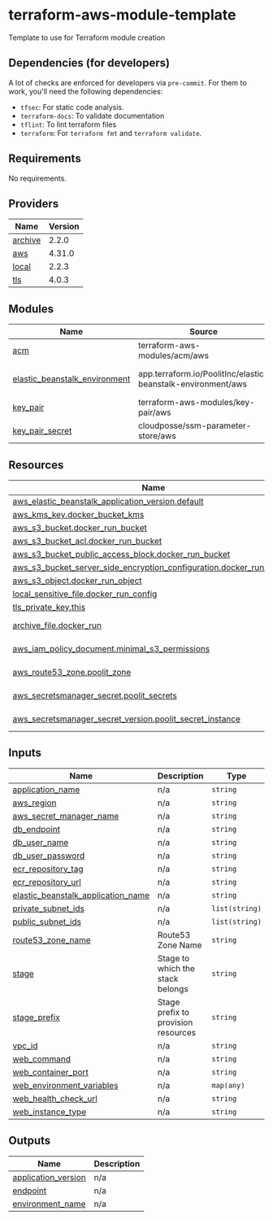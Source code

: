 # terraform-aws-module-template
Template to use for Terraform module creation

## Dependencies (for developers)
A lot of checks are enforced for developers via `pre-commit`. For them to work,
you'll need the following dependencies:
- `tfsec`: For static code analysis.
- `terraform-docs`: To validate documentation
- `tflint`: To lint terraform files
- `terraform`: For `terraform fmt` and `terraform validate`.

<!-- BEGINNING OF PRE-COMMIT-TERRAFORM DOCS HOOK -->
## Requirements

No requirements.

## Providers

| Name | Version |
|------|---------|
| <a name="provider_archive"></a> [archive](#provider\_archive) | 2.2.0 |
| <a name="provider_aws"></a> [aws](#provider\_aws) | 4.31.0 |
| <a name="provider_local"></a> [local](#provider\_local) | 2.2.3 |
| <a name="provider_tls"></a> [tls](#provider\_tls) | 4.0.3 |

## Modules

| Name | Source | Version |
|------|--------|---------|
| <a name="module_acm"></a> [acm](#module\_acm) | terraform-aws-modules/acm/aws | 4.0.1 |
| <a name="module_elastic_beanstalk_environment"></a> [elastic\_beanstalk\_environment](#module\_elastic\_beanstalk\_environment) | app.terraform.io/PoolitInc/elastic-beanstalk-environment/aws | 0.47.0-security-3 |
| <a name="module_key_pair"></a> [key\_pair](#module\_key\_pair) | terraform-aws-modules/key-pair/aws | 1.0.1 |
| <a name="module_key_pair_secret"></a> [key\_pair\_secret](#module\_key\_pair\_secret) | cloudposse/ssm-parameter-store/aws | 0.9.1 |

## Resources

| Name | Type |
|------|------|
| [aws_elastic_beanstalk_application_version.default](https://registry.terraform.io/providers/hashicorp/aws/latest/docs/resources/elastic_beanstalk_application_version) | resource |
| [aws_kms_key.docker_bucket_kms](https://registry.terraform.io/providers/hashicorp/aws/latest/docs/resources/kms_key) | resource |
| [aws_s3_bucket.docker_run_bucket](https://registry.terraform.io/providers/hashicorp/aws/latest/docs/resources/s3_bucket) | resource |
| [aws_s3_bucket_acl.docker_run_bucket](https://registry.terraform.io/providers/hashicorp/aws/latest/docs/resources/s3_bucket_acl) | resource |
| [aws_s3_bucket_public_access_block.docker_run_bucket](https://registry.terraform.io/providers/hashicorp/aws/latest/docs/resources/s3_bucket_public_access_block) | resource |
| [aws_s3_bucket_server_side_encryption_configuration.docker_run_bucket](https://registry.terraform.io/providers/hashicorp/aws/latest/docs/resources/s3_bucket_server_side_encryption_configuration) | resource |
| [aws_s3_object.docker_run_object](https://registry.terraform.io/providers/hashicorp/aws/latest/docs/resources/s3_object) | resource |
| [local_sensitive_file.docker_run_config](https://registry.terraform.io/providers/hashicorp/local/latest/docs/resources/sensitive_file) | resource |
| [tls_private_key.this](https://registry.terraform.io/providers/hashicorp/tls/latest/docs/resources/private_key) | resource |
| [archive_file.docker_run](https://registry.terraform.io/providers/hashicorp/archive/latest/docs/data-sources/file) | data source |
| [aws_iam_policy_document.minimal_s3_permissions](https://registry.terraform.io/providers/hashicorp/aws/latest/docs/data-sources/iam_policy_document) | data source |
| [aws_route53_zone.poolit_zone](https://registry.terraform.io/providers/hashicorp/aws/latest/docs/data-sources/route53_zone) | data source |
| [aws_secretsmanager_secret.poolit_secrets](https://registry.terraform.io/providers/hashicorp/aws/latest/docs/data-sources/secretsmanager_secret) | data source |
| [aws_secretsmanager_secret_version.poolit_secret_instance](https://registry.terraform.io/providers/hashicorp/aws/latest/docs/data-sources/secretsmanager_secret_version) | data source |

## Inputs

| Name | Description | Type | Default | Required |
|------|-------------|------|---------|:--------:|
| <a name="input_application_name"></a> [application\_name](#input\_application\_name) | n/a | `string` | n/a | yes |
| <a name="input_aws_region"></a> [aws\_region](#input\_aws\_region) | n/a | `string` | n/a | yes |
| <a name="input_aws_secret_manager_name"></a> [aws\_secret\_manager\_name](#input\_aws\_secret\_manager\_name) | n/a | `string` | n/a | yes |
| <a name="input_db_endpoint"></a> [db\_endpoint](#input\_db\_endpoint) | n/a | `string` | n/a | yes |
| <a name="input_db_user_name"></a> [db\_user\_name](#input\_db\_user\_name) | n/a | `string` | n/a | yes |
| <a name="input_db_user_password"></a> [db\_user\_password](#input\_db\_user\_password) | n/a | `string` | n/a | yes |
| <a name="input_ecr_repository_tag"></a> [ecr\_repository\_tag](#input\_ecr\_repository\_tag) | n/a | `string` | n/a | yes |
| <a name="input_ecr_repository_url"></a> [ecr\_repository\_url](#input\_ecr\_repository\_url) | n/a | `string` | n/a | yes |
| <a name="input_elastic_beanstalk_application_name"></a> [elastic\_beanstalk\_application\_name](#input\_elastic\_beanstalk\_application\_name) | n/a | `string` | n/a | yes |
| <a name="input_private_subnet_ids"></a> [private\_subnet\_ids](#input\_private\_subnet\_ids) | n/a | `list(string)` | n/a | yes |
| <a name="input_public_subnet_ids"></a> [public\_subnet\_ids](#input\_public\_subnet\_ids) | n/a | `list(string)` | n/a | yes |
| <a name="input_route53_zone_name"></a> [route53\_zone\_name](#input\_route53\_zone\_name) | Route53 Zone Name | `string` | `null` | no |
| <a name="input_stage"></a> [stage](#input\_stage) | Stage to which the stack belongs | `string` | n/a | yes |
| <a name="input_stage_prefix"></a> [stage\_prefix](#input\_stage\_prefix) | Stage prefix to provision resources | `string` | n/a | yes |
| <a name="input_vpc_id"></a> [vpc\_id](#input\_vpc\_id) | n/a | `string` | n/a | yes |
| <a name="input_web_command"></a> [web\_command](#input\_web\_command) | n/a | `string` | n/a | yes |
| <a name="input_web_container_port"></a> [web\_container\_port](#input\_web\_container\_port) | n/a | `string` | n/a | yes |
| <a name="input_web_environment_variables"></a> [web\_environment\_variables](#input\_web\_environment\_variables) | n/a | `map(any)` | n/a | yes |
| <a name="input_web_health_check_url"></a> [web\_health\_check\_url](#input\_web\_health\_check\_url) | n/a | `string` | n/a | yes |
| <a name="input_web_instance_type"></a> [web\_instance\_type](#input\_web\_instance\_type) | n/a | `string` | n/a | yes |

## Outputs

| Name | Description |
|------|-------------|
| <a name="output_application_version"></a> [application\_version](#output\_application\_version) | n/a |
| <a name="output_endpoint"></a> [endpoint](#output\_endpoint) | n/a |
| <a name="output_environment_name"></a> [environment\_name](#output\_environment\_name) | n/a |
<!-- END OF PRE-COMMIT-TERRAFORM DOCS HOOK -->
